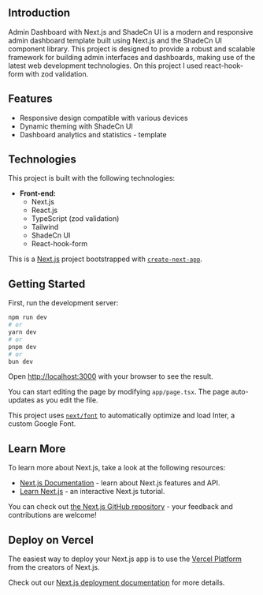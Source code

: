 ## Introduction
Admin Dashboard with Next.js and ShadeCn UI is a modern and responsive admin dashboard template built using Next.js and the ShadeCn UI component library. This project is designed to provide a robust and scalable framework for building admin interfaces and dashboards, making use of the latest web development technologies. On this project I used react-hook-form with zod validation. 

## Features
- Responsive design compatible with various devices
- Dynamic theming with ShadeCn UI
- Dashboard analytics and statistics - template

## Technologies
This project is built with the following technologies:
- **Front-end:**
  - Next.js
  - React.js
  - TypeScript (zod validation)
  - Tailwind
  - ShadeCn UI
  - React-hook-form
  


This is a [Next.js](https://nextjs.org/) project bootstrapped with [`create-next-app`](https://github.com/vercel/next.js/tree/canary/packages/create-next-app).

## Getting Started

First, run the development server:

```bash
npm run dev
# or
yarn dev
# or
pnpm dev
# or
bun dev
```

Open [http://localhost:3000](http://localhost:3000) with your browser to see the result.

You can start editing the page by modifying `app/page.tsx`. The page auto-updates as you edit the file.

This project uses [`next/font`](https://nextjs.org/docs/basic-features/font-optimization) to automatically optimize and load Inter, a custom Google Font.

## Learn More

To learn more about Next.js, take a look at the following resources:

- [Next.js Documentation](https://nextjs.org/docs) - learn about Next.js features and API.
- [Learn Next.js](https://nextjs.org/learn) - an interactive Next.js tutorial.

You can check out [the Next.js GitHub repository](https://github.com/vercel/next.js/) - your feedback and contributions are welcome!

## Deploy on Vercel

The easiest way to deploy your Next.js app is to use the [Vercel Platform](https://vercel.com/new?utm_medium=default-template&filter=next.js&utm_source=create-next-app&utm_campaign=create-next-app-readme) from the creators of Next.js.

Check out our [Next.js deployment documentation](https://nextjs.org/docs/deployment) for more details.
